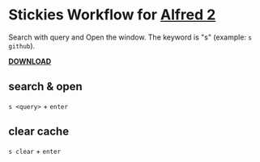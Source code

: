 Stickies Workflow for [Alfred 2](http://www.alfredapp.com)
========================

Search with query and Open the window.
The keyword is "s" (example: `s github`).

**[DOWNLOAD](https://github.com/yaitaimo/alfred-stickies-workflow/releases/latest)**

## search & open
`s <query>` + `enter`

## clear cache
`s clear` + `enter`
